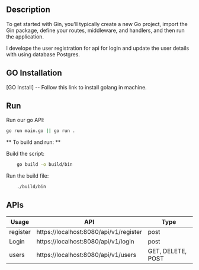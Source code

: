 ## Description

To get started with Gin, you'll typically create a new Go project, import the Gin package, define your routes, middleware, and handlers, and then run the application.

I develope the user registration for api for login and update the user details with using database Postgres.

## GO Installation

[GO Install] -- Follow this link to install golang in machine.

## Run

Run our go API:

```sh
go run main.go || go run .
```

** To build and run: **

Build the script:

```sh
    go build -o build/bin
```

Run the build file:

```sh
    ./build/bin
```

## APIs

| Usage    | API                                    | Type              |
| -------- | -------------------------------------- | ----------------- |
| register | https://localhost:8080/api/v1/register | post              |
| Login    | https://localhost:8080/api/v1/login    | post              |
| users    | https://localhost:8080/api/v1/users    | GET, DELETE, POST |
